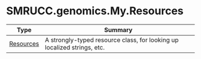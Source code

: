 ﻿
# SMRUCC.genomics.My.Resources

|Type|Summary|
|----|-------|
|[Resources](./Resources.md)|A strongly-typed resource class, for looking up localized strings, etc.|


